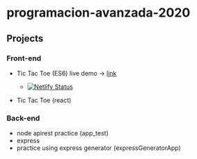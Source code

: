 # programacion-avanzada-2020

## Projects

### Front-end
- Tic Tac Toe (ES6) live demo -> [link](https://tic-tac-toe-pa2020.netlify.app/)
  - [![Netlify Status](https://api.netlify.com/api/v1/badges/d06a4f5b-777c-4ccd-8ede-e7bbb840fe53/deploy-status)](https://app.netlify.com/sites/tic-tac-toe-pa2020/deploys)

- Tic Tac Toe (react)

### Back-end
- node apirest practice (app_test)
- express
 - practice using express generator (expressGeneratorApp)